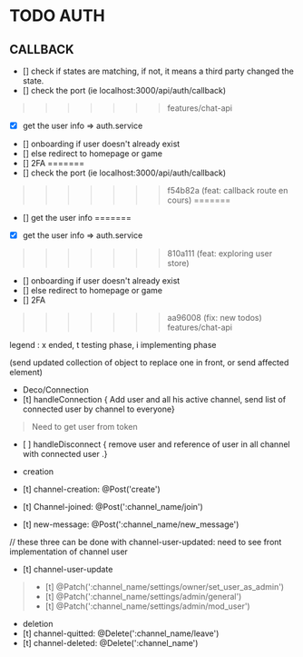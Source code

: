 # TODO AUTH

## CALLBACK
- [] check if states are matching, if not, it means a third party changed the state.
- [] check the port (ie localhost:3000/api/auth/callback)
>>>>>>> features/chat-api
- [x] get the user info => auth.service
- [] onboarding if user doesn't already exist
- [] else redirect to homepage or game
- [] 2FA
=======
- [] check the port (ie localhost:3000/api/auth/callback)
>>>>>>> f54b82a (feat: callback route en cours)
=======
- [] get the user info
=======
- [x] get the user info => auth.service
>>>>>>> 810a111 (feat: exploring user store)
- [] onboarding if user doesn't already exist
- [] else redirect to homepage or game
- [] 2FA
>>>>>>> aa96008 (fix: new todos)
>>>>>>> features/chat-api


legend : x ended, t testing phase, i implementing phase

 (send updated collection of object to replace one in front, or send affected element)

- Deco/Connection
- [t] handleConnection { Add user and all his active channel, send list of connected user by channel to everyone}
> Need to get user from token
- [ ] handleDisconnect { remove user and reference of user in all channel with connected user .}

- creation
- [t] channel-creation:				@Post('create')
- [t] Channel-joined:				@Post(':channel_name/join')
- [t] new-message:				@Post(':channel_name/new_message')


// these three can be done with channel-user-updated: need to see front implementation of channel user
- [t] channel-user-update
> - [t]	@Patch(':channel_name/settings/owner/set_user_as_admin')
> - [t]   @Patch(':channel_name/settings/admin/general')
> - [t]   @Patch(':channel_name/settings/admin/mod_user')


- deletion
- [t] channel-quitted: 	@Delete(':channel_name/leave')
- [t] channel-deleted: 	@Delete(':channel_name')
